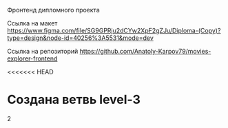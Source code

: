 Фронтенд дипломного проекта


Ссылка на макет
https://www.figma.com/file/SG9GPRju2dCYw2XpF2gZJu/Diploma-(Copy)?type=design&node-id=40256%3A5531&mode=dev

Ссылка на репозиторий https://github.com/Anatoly-Karpov79/movies-explorer-frontend

<<<<<<< HEAD

Создана ветвь level-3
=======
2